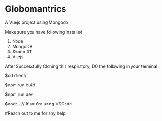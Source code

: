# Globomantrics
A Vuejs project using Mongodb

Make sure you have following installed

  1. Node
  2. MongoDB
  3. Studio 3T
  4. Vuejs
 
After Successfully Cloning this respiratory, DO the following in your terminal

$cd client/

$npm run build

$npm run dev

$code .   // If you're using VSCode


#Reach out to me for any help.
